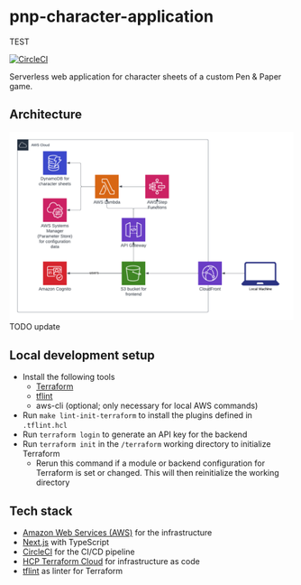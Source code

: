 # pnp-character-application
TEST

[![CircleCI](https://circleci.com/gh/der-jd/pnp-character-application.svg?style=shield&circle-token=d13a30ac2283a67c44f5efd1d88fbc07372bacf9)](https://circleci.com/gh/der-jd/pnp-character-application)

Serverless web application for character sheets of a custom Pen & Paper game.

## Architecture

![Architecture](aws_architecture.png "Architecture")
TODO update

## Local development setup

- Install the following tools
  - [Terraform](https://developer.hashicorp.com/terraform/install)
  - [tflint](https://github.com/terraform-linters/tflint)
  - aws-cli (optional; only necessary for local AWS commands)
- Run `make lint-init-terraform` to install the plugins defined in `.tflint.hcl`
- Run `terraform login` to generate an API key for the backend
- Run `terraform init` in the `/terraform` working directory to initialize Terraform
  - Rerun this command if a module or backend configuration for Terraform is set or changed. This will then reinitialize the working directory

## Tech stack

- [Amazon Web Services (AWS)](https://aws.amazon.com/) for the infrastructure
- [Next.js](https://nextjs.org/) with TypeScript
- [CircleCI](https://circleci.com/) for the CI/CD pipeline
- [HCP Terraform Cloud](https://app.terraform.io) for infrastructure as code
- [tflint](https://github.com/terraform-linters/tflint) as linter for Terraform
